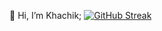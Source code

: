  👋 Hi, I’m Khachik;
 [![GitHub Streak](https://streak-stats.demolab.com/?user=Khachik090909&theme=highcontrast)](https://git.io/streak-stats)

